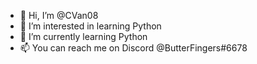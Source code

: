 - 👋 Hi, I’m @CVan08
- 👀 I’m interested in learning Python
- 🌱 I’m currently learning Python
- 📫 You can reach me on Discord @ButterFingers#6678

<!---
CVan08/CVan08 is a ✨ special ✨ repository because its `README.md` (this file) appears on your GitHub profile.
You can click the Preview link to take a look at your changes.
--->
